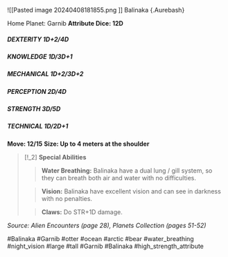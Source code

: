 ![[Pasted image 20240408181855.png ]]
Balinaka {.Aurebash}

Home Planet: Garnib
**Attribute Dice: 12D**
##### DEXTERITY 1D+2/4D
##### KNOWLEDGE 1D/3D+1
##### MECHANICAL 1D+2/3D+2
##### PERCEPTION 2D/4D
##### STRENGTH 3D/5D
##### TECHNICAL 1D/2D+1
**Move: 12/15**
**Size: Up to 4 meters at the shoulder**

> [!_2] 
> **Special Abilities**
> > **Water Breathing:** Balinaka have a dual lung / gill system, so they can breath both air and water with no difficulties.
> 
> > **Vision:** Balinaka have excellent vision and can see in darkness with no penalties.
> 
> > **Claws:** Do STR+1D damage.
> 

*Source: Alien Encounters (page 28), Planets Collection (pages 51-52)*

#Balinaka #Garnib #otter #ocean #arctic #bear #water_breathing #night_vision  #large #tall
#Garnib #Balinaka
#high_strength_attribute 